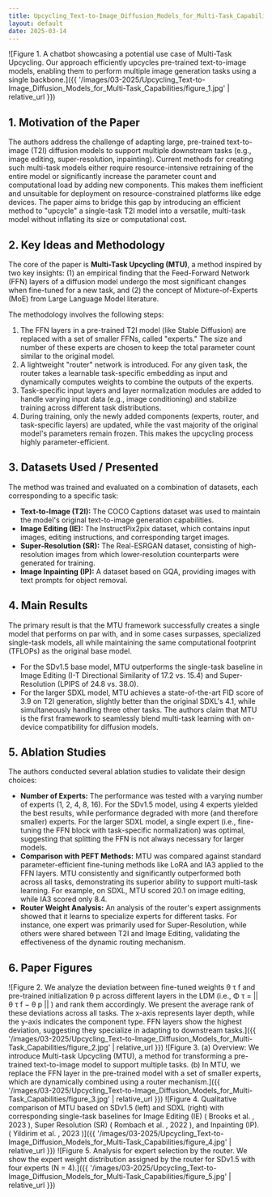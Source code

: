 ```yaml
---
title: Upcycling_Text-to-Image_Diffusion_Models_for_Multi-Task_Capabilities
layout: default
date: 2025-03-14
---
```

![Figure 1. A chatbot showcasing a potential use case of Multi-Task Upcycling. Our approach efficiently upcycles pre-trained text-to-image models, enabling them to perform multiple image generation tasks using a single backbone.]({{ '/images/03-2025/Upcycling_Text-to-Image_Diffusion_Models_for_Multi-Task_Capabilities/figure_1.jpg' | relative_url }})
## 1. Motivation of the Paper
The authors address the challenge of adapting large, pre-trained text-to-image (T2I) diffusion models to support multiple downstream tasks (e.g., image editing, super-resolution, inpainting). Current methods for creating such multi-task models either require resource-intensive retraining of the entire model or significantly increase the parameter count and computational load by adding new components. This makes them inefficient and unsuitable for deployment on resource-constrained platforms like edge devices. The paper aims to bridge this gap by introducing an efficient method to "upcycle" a single-task T2I model into a versatile, multi-task model without inflating its size or computational cost.

## 2. Key Ideas and Methodology
The core of the paper is **Multi-Task Upcycling (MTU)**, a method inspired by two key insights: (1) an empirical finding that the Feed-Forward Network (FFN) layers of a diffusion model undergo the most significant changes when fine-tuned for a new task, and (2) the concept of Mixture-of-Experts (MoE) from Large Language Model literature.

The methodology involves the following steps:
1.  The FFN layers in a pre-trained T2I model (like Stable Diffusion) are replaced with a set of smaller FFNs, called "experts." The size and number of these experts are chosen to keep the total parameter count similar to the original model.
2.  A lightweight "router" network is introduced. For any given task, the router takes a learnable task-specific embedding as input and dynamically computes weights to combine the outputs of the experts.
3.  Task-specific input layers and layer normalization modules are added to handle varying input data (e.g., image conditioning) and stabilize training across different task distributions.
4.  During training, only the newly added components (experts, router, and task-specific layers) are updated, while the vast majority of the original model's parameters remain frozen. This makes the upcycling process highly parameter-efficient.

## 3. Datasets Used / Presented
The method was trained and evaluated on a combination of datasets, each corresponding to a specific task:
*   **Text-to-Image (T2I):** The COCO Captions dataset was used to maintain the model's original text-to-image generation capabilities.
*   **Image Editing (IE):** The InstructPix2pix dataset, which contains input images, editing instructions, and corresponding target images.
*   **Super-Resolution (SR):** The Real-ESRGAN dataset, consisting of high-resolution images from which lower-resolution counterparts were generated for training.
*   **Image Inpainting (IP):** A dataset based on GQA, providing images with text prompts for object removal.

## 4. Main Results
The primary result is that the MTU framework successfully creates a single model that performs on par with, and in some cases surpasses, specialized single-task models, all while maintaining the same computational footprint (TFLOPs) as the original base model.
*   For the SDv1.5 base model, MTU outperforms the single-task baseline in Image Editing (I-T Directional Similarity of 17.2 vs. 15.4) and Super-Resolution (LPIPS of 24.8 vs. 38.0).
*   For the larger SDXL model, MTU achieves a state-of-the-art FID score of 3.9 on T2I generation, slightly better than the original SDXL's 4.1, while simultaneously handling three other tasks.
The authors claim that MTU is the first framework to seamlessly blend multi-task learning with on-device compatibility for diffusion models.

## 5. Ablation Studies
The authors conducted several ablation studies to validate their design choices:
*   **Number of Experts:** The performance was tested with a varying number of experts (1, 2, 4, 8, 16). For the SDv1.5 model, using 4 experts yielded the best results, while performance degraded with more (and therefore smaller) experts. For the larger SDXL model, a single expert (i.e., fine-tuning the FFN block with task-specific normalization) was optimal, suggesting that splitting the FFN is not always necessary for larger models.
*   **Comparison with PEFT Methods:** MTU was compared against standard parameter-efficient fine-tuning methods like LoRA and IA3 applied to the FFN layers. MTU consistently and significantly outperformed both across all tasks, demonstrating its superior ability to support multi-task learning. For example, on SDXL, MTU scored 20.1 on image editing, while IA3 scored only 8.4.
*   **Router Weight Analysis:** An analysis of the router's expert assignments showed that it learns to specialize experts for different tasks. For instance, one expert was primarily used for Super-Resolution, while others were shared between T2I and Image Editing, validating the effectiveness of the dynamic routing mechanism.

## 6. Paper Figures
![Figure 2. We analyze the deviation between fine-tuned weights θ τ f and pre-trained initialization θ p across different layers in the LDM (i.e., Φ τ = || θ τ f − θ p || ) and rank them accordingly. We present the average rank of these deviations across all tasks. The x-axis represents layer depth, while the y-axis indicates the component type. FFN layers show the highest deviation, suggesting they specialize in adapting to downstream tasks.]({{ '/images/03-2025/Upcycling_Text-to-Image_Diffusion_Models_for_Multi-Task_Capabilities/figure_2.jpg' | relative_url }})
![Figure 3. (a) Overview: We introduce Multi-task Upcycling (MTU), a method for transforming a pre-trained text-to-image model to support multiple tasks. (b) In MTU, we replace the FFN layer in the pre-trained model with a set of smaller experts, which are dynamically combined using a router mechanism.]({{ '/images/03-2025/Upcycling_Text-to-Image_Diffusion_Models_for_Multi-Task_Capabilities/figure_3.jpg' | relative_url }})
![Figure 4. Qualitative comparison of MTU based on SDv1.5 (left) and SDXL (right) with corresponding single-task baselines for Image Editing (IE) ( Brooks et al. , 2023 ), Super Resolution (SR) ( Rombach et al. , 2022 ), and Inpainting (IP). ( Yildirim et al. , 2023 )]({{ '/images/03-2025/Upcycling_Text-to-Image_Diffusion_Models_for_Multi-Task_Capabilities/figure_4.jpg' | relative_url }})
![Figure 5. Analysis for expert selection by the router. We show the expert weight distribution assigned by the router for SDv1.5 with four experts (N = 4).]({{ '/images/03-2025/Upcycling_Text-to-Image_Diffusion_Models_for_Multi-Task_Capabilities/figure_5.jpg' | relative_url }})
